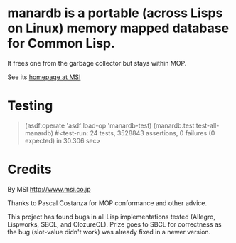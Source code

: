 manardb is a portable (across Lisps on Linux) memory mapped database for Common Lisp.
===
It frees one from the garbage collector but stays within MOP.

See its [homepage at MSI](http://cl-www.msi.co.jp/projects/manardb/index.html)

Testing
===

> (asdf:operate 'asdf:load-op 'manardb-test)
> (manardb.test:test-all-manardb)
#<test-run: 24 tests, 3528843 assertions, 0 failures (0 expected) in 30.306 sec>

Credits
===

By MSI <http://www.msi.co.jp>

Thanks to Pascal Costanza for MOP conformance and other advice.

This project has found bugs in all Lisp implementations tested (Allegro,
Lispworks, SBCL, and ClozureCL). Prize goes to SBCL for correctness as
the bug (slot-value didn't work) was already fixed in a newer version.
